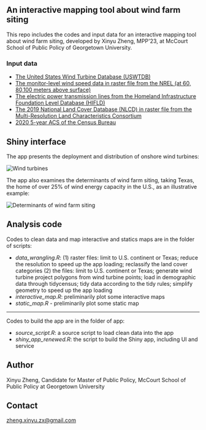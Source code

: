 ## An interactive mapping tool about wind farm siting

This repo includes the codes and input data for an interactive mapping tool about wind farm siting, developed by Xinyu Zheng, MPP'23, at McCourt School of Public Policy of Georgetown University.

### Input data

- [The United States Wind Turbine Database (USWTDB)](https://eerscmap.usgs.gov/uswtdb/data/)
- [The monitor-level wind speed data in raster file from the NREL (at 60, 80,100 meters above surface)](https://www.nrel.gov/gis/wind-resource-maps.html)
- [The electric power transmission lines from the Homeland Infrastructure Foundation Level Database (HIFLD)](https://hifld-geoplatform.opendata.arcgis.com/datasets/geoplatform::electric-power-transmission-lines/about)
- [The 2019 National Land Cover Database (NLCD) in raster file from the Multi-Resolution Land Characteristics Consortium](https://www.mrlc.gov/data/nlcd-2019-land-cover-conus)
- [2020 5-year ACS of the Census Bureau](https://www.census.gov/data/developers/data-sets/acs-5year.html)

## Shiny interface

The app presents the deployment and distribution of onshore wind turbines:

![Wind turbines](www/shiny_interface_database.png)

The app also examines the determinants of wind farm siting, taking Texas, the home of over 25% of wind energy capacity in the U.S., as an illustrative example:

![Determinants of wind farm siting](www/shiny_interface_determinants.png)

## Analysis code

Codes to clean data and map interactive and statics maps are in the folder of scripts:
- *data_wrangling.R*: (1) raster files: limit to U.S. continent or Texas; reduce the resolution to speed up the app loading; reclassify the land cover categories (2) the files: limit to U.S. continent or Texas; generate wind turbine project polygons from wind turbine points; load in demographic data through tidycensus; tidy data according to the tidy rules; simplify geometry to speed up the app loading
- *interactive_map.R*: preliminarily plot some interactive maps  
- *static_map.R* - preliminarily plot some static map

* * *

Codes to build the app are in the folder of app:
- *source_script.R*: a source script to load clean data into the app
- *shiny_app_renewed.R*: the script to build the Shiny app, including UI and service

## Author
Xinyu Zheng, Candidate for Master of Public Policy, McCourt School of Public Policy at Georgetown University

## Contact
zheng.xinyu.zx@gmail.com
